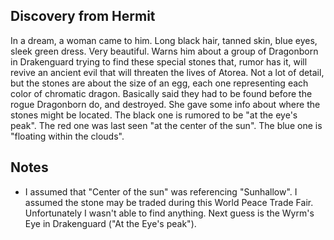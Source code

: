 
## Discovery from Hermit 
In a dream, a woman came to him. Long black hair, tanned skin, blue eyes, sleek green dress. Very beautiful. Warns him about a group of Dragonborn in Drakenguard trying to find these special stones that, rumor has it, will revive an ancient evil that will threaten the lives of Atorea. Not a lot of detail, but the stones are about the size of an egg, each one representing each color of chromatic dragon. Basically said they had to be found before the rogue Dragonborn do, and destroyed. She gave some info about where the stones might be located. The black one is rumored to be "at the eye's peak". The red one was last seen "at the center of the sun". The blue one is "floating within the clouds".



## Notes
- I assumed that "Center of the sun" was referencing "Sunhallow". I assumed the stone may be traded during this World Peace Trade Fair. Unfortunately I wasn't able to find anything. Next guess is the Wyrm's Eye in Drakenguard ("At the Eye's peak").






